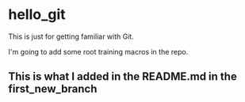 # hello_git
This is just for getting familiar with Git.

I'm going to add some root training macros in the repo.

## This is what I added in the README.md in the first_new_branch
